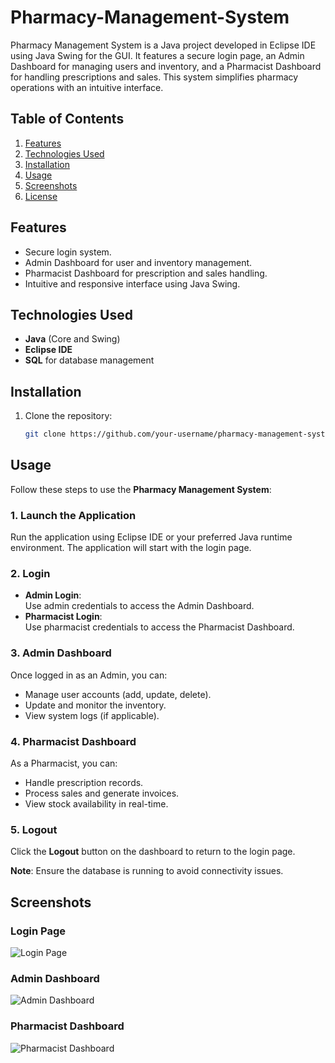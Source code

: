 # Pharmacy-Management-System
 Pharmacy Management System is a Java project developed in Eclipse IDE using Java Swing for the GUI. It features a secure login page, an Admin Dashboard for managing users and inventory, and a Pharmacist Dashboard for handling prescriptions and sales. This system simplifies pharmacy operations with an intuitive interface.
## Table of Contents
1. [Features](#features)
2. [Technologies Used](#technologies-used)
3. [Installation](#installation)
4. [Usage](#usage)
5. [Screenshots](#screenshots)
6. [License](#license)
## Features
- Secure login system.
- Admin Dashboard for user and inventory management.
- Pharmacist Dashboard for prescription and sales handling.
- Intuitive and responsive interface using Java Swing.
## Technologies Used
- **Java** (Core and Swing)
- **Eclipse IDE**
- **SQL** for database management
## Installation
1. Clone the repository:
   ```bash
   git clone https://github.com/your-username/pharmacy-management-system.git
## Usage  

Follow these steps to use the **Pharmacy Management System**:  

### 1. Launch the Application  
Run the application using Eclipse IDE or your preferred Java runtime environment. The application will start with the login page.  

### 2. Login  
- **Admin Login**:  
  Use admin credentials to access the Admin Dashboard.  
- **Pharmacist Login**:  
  Use pharmacist credentials to access the Pharmacist Dashboard.  

### 3. Admin Dashboard  
Once logged in as an Admin, you can:  
- Manage user accounts (add, update, delete).  
- Update and monitor the inventory.  
- View system logs (if applicable).  

### 4. Pharmacist Dashboard  
As a Pharmacist, you can:  
- Handle prescription records.  
- Process sales and generate invoices.  
- View stock availability in real-time.  

### 5. Logout  
Click the **Logout** button on the dashboard to return to the login page.  

**Note**: Ensure the database is running to avoid connectivity issues.  

## Screenshots
### Login Page
![Login Page](path/to/screenshot.png)
### Admin Dashboard
![Admin Dashboard](images/AdminDashboard.png)
### Pharmacist Dashboard
![Pharmacist Dashboard](path/to/screenshot.png)

